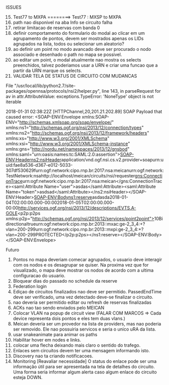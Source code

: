 ISSUES

15) Test77 to MXPA ========>  Test77 : MXSP to MXPA 
26) path nao disponivel na aba Info se circuito falha
10) retirar limitacao de reservas com banda 0
5) definir comportamento do formulario do modal ao clicar em um agrupamento de pontos, 
devem ser mostrados apenas os LIDs agrupados na lista, todos ou selecionar um aleatorio?
2) ao definir um point no modo avancado deve ser procurado o nodo associado e desenhado o path no mapa se possivel.
3) ao editar um point, o modal atualmente nao mostra os selects preenchidos, talvez poderiamos usar a URN e criar uma funcao que a partir da URN marque os selects.
8) VALIDAR TELA DE STATUS DE CIRCUITO COM MUDANCAS

File "/usr/local/lib/python2.7/site-packages/opennsa/protocols/nsi2/helper.py", line 143, in parseRequest
	    for av in attr.AttributeValue:
	exceptions.TypeError: 'NoneType' object is not iterable
	
2018-01-31 02:38:22Z [HTTPChannel,20,201.21.202.89] SOAP Payload that caused error:
	<?xml version="1.0" encoding="UTF-8"?>
	<SOAP-ENV:Envelope xmlns:SOAP-ENV="http://schemas.xmlsoap.org/soap/envelope/" xmlns:ns1="http://schemas.ogf.org/nsi/2013/12/connection/types" xmlns:ns2="http://schemas.ogf.org/nsi/2013/12/framework/headers" xmlns:xs="http://www.w3.org/2001/XMLSchema" xmlns:xsi="http://www.w3.org/2001/XMLSchema-instance" xmlns:gns="http://nordu.net/namespaces/2013/12/gnsbod" xmlns:saml="urn:oasis:names:tc:SAML:2.0:assertion"><SOAP-ENV:Header><ns2:nsiHeader><protocolVersion>application/vnd.ogf.nsi.cs.v2.provider+soap</protocolVersion><correlationId>urn:uuid:fae8a536-d367-e012-5033-307df530629f</correlationId><requesterNSA>urn:ogf:network:cipo.rnp.br:2017:nsa:meican</requesterNSA><providerNSA>urn:ogf:network:TestNetwork:nsa</providerNSA><replyTo>http://localhost/meican/circuits/nsi/requester</replyTo><gns:ConnectionTrace><Connection index="0">urn:ogf:network:cipo.rnp.br:2017:nsa:meican</Connection></gns:ConnectionTrace><sessionSecurityAttr><saml:Attribute Name="user">asdas</saml:Attribute><saml:Attribute Name="token">asdsad</saml:Attribute></sessionSecurityAttr></ns2:nsiHeader></SOAP-ENV:Header><SOAP-ENV:Body><ns1:reserve><description>asdasda</description><criteria version="1"><schedule><startTime>2018-01-04T02:00:00.000-00:00</startTime><endTime>2018-01-05T02:00:00.000-00:00</endTime></schedule><serviceType>http://services.ogf.org/nsi/2013/12/descriptions/EVTS.A-GOLE</serviceType><p2p:p2ps xmlns:p2p="http://schemas.ogf.org/nsi/2013/12/services/point2point"><capacity>10</capacity><directionality>Bidirectional</directionality><symmetricPath>true</symmetricPath><sourceSTP>urn:ogf:network:cipo.rnp.br:2013::mxac:ge-2_3_4:+?vlan=200-299</sourceSTP><destSTP>urn:ogf:network:cipo.rnp.br:2013::mxpi:ge-2_3_4:+?vlan=200-299</destSTP><parameter type="protection">PROTECTED</parameter></p2p:p2ps></criteria></ns1:reserve></SOAP-ENV:Body></SOAP-ENV:Envelope>


Futuro

1) Pontos no mapa deveriam comecar agrupados, o usuario deve interagir com os nodos e os 
desagrupar se quiser. Na proxima vez que for visualizado, o mapa deve mostrar os nodos de acordo
com a ultima configuracao do usuario. 
16) Bloquear dias do passado no schedule da reserve
24) Federation login
18) Ediçao de circuitos finalizados nao deve ser permitido. PassedEndTime deve ser verificado, uma vez detectado deve-se finalizar o circuito.
27) nao deveria ser permitido editar ou refresh de reservas finalizadas
20) ACKs nao tao sendo enviados pelo MEICAN
11) Colocar VLAN na popup de circuit view (FALAR COM MARCOS => Cada device representa dois pontos e eles tem duas vlans.)
21) Meican deveria ser um provedor na lista de providers, mas nao poderia ser removido.
Ele nao possuiria servicos e seria o unico uRA da lista.
22) usar snakeanimate para animar os paths
8) Habilitar hover em nodes e links. 
9) colocar uma flecha deixando mais claro o sentido do trafego.
7) Enlaces sem circuitos devem ter uma mensagem informando isto.
17) Discovery nao ta criando notificacoes.
25) Monitoring [Reavaliar necessidade] O status do enlace pode ser uma informação útil para ser apresentada na tela de detalhes do circuito. Uma forma seria informar algum alerta caso algum enlace do circuito esteja DOWN.

